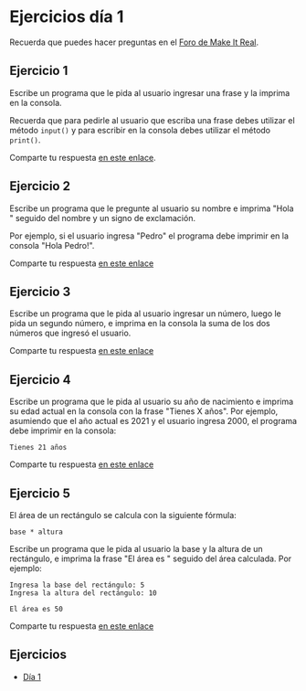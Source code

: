# Ejercicios día 1

Recuerda que puedes hacer preguntas en el [Foro de Make It Real](https://foro.makeitreal.camp/c/curso-python-ene-2021/7).

## Ejercicio 1

Escribe un programa que le pida al usuario ingresar una frase y la imprima en la consola.

Recuerda que para pedirle al usuario que escriba una frase debes utilizar el método `input()` y para escribir en la consola debes utilizar el método `print()`.

Comparte tu respuesta [en este enlace](https://foro.makeitreal.camp/t/respuestas-ejercicio-1-python/638).

## Ejercicio 2

Escribe un programa que le pregunte al usuario su nombre e imprima "Hola " seguido del nombre y un signo de exclamación.

Por ejemplo, si el usuario ingresa "Pedro" el programa debe imprimir en la consola "Hola Pedro!".

Comparte tu respuesta [en este enlace](https://foro.makeitreal.camp/t/respuestas-ejercicio-2-python/639)

## Ejercicio 3

Escribe un programa que le pida al usuario ingresar un número, luego le pida un segundo número, e imprima en la consola la suma de los dos números que ingresó el usuario.

Comparte tu respuesta [en este enlace](https://foro.makeitreal.camp/t/respuestas-ejercicio-3-python/640)

## Ejercicio 4

Escribe un programa que le pida al usuario su año de nacimiento e imprima su edad actual en la consola con la frase "Tienes X años". Por ejemplo, asumiendo que el año actual es 2021 y el usuario ingresa 2000, el programa debe imprimir en la consola:

```
Tienes 21 años
```

Comparte tu respuesta [en este enlace](https://foro.makeitreal.camp/t/respuestas-ejercicio-4-python/641)

## Ejercicio 5

El área de un rectángulo se calcula con la siguiente fórmula:

```
base * altura
```

Escribe un programa que le pida al usuario la base y la altura de un rectángulo, e imprima la frase "El área es " seguido del área calculada. Por ejemplo:

```
Ingresa la base del rectángulo: 5
Ingresa la altura del rectángulo: 10

El área es 50
```

Comparte tu respuesta [en este enlace](https://foro.makeitreal.camp/t/respuestas-ejercicio-5-python/642)

## Ejercicios

* [Día 1](dia-1.md)
